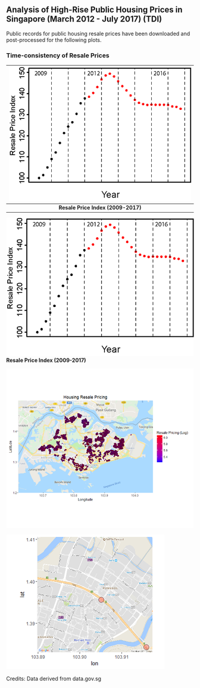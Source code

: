 ## Analysis of High-Rise Public Housing Prices in Singapore (March 2012 - July 2017) (TDI)

Public records for public housing resale prices have been downloaded and post-processed for the following plots.

### Time-consistency of Resale Prices

| ![Resale Price Index](https://raw.githubusercontent.com/ooichinchun/TDI/master/resale_plot.png "Resale Price Index") | 
|:--:| 
| **Resale Price Index (2009-2017)** |

![Resale Price Index](https://raw.githubusercontent.com/ooichinchun/TDI/master/resale_plot.png "Resale Price Index")
**Resale Price Index (2009-2017)**

![Resale Housing Locations](https://raw.githubusercontent.com/ooichinchun/TDI/master/Price_Distribution.png "Housing Locations")

![Traffic Camera Locations](traffic_camera_loc.png)


Credits: Data derived from data.gov.sg
